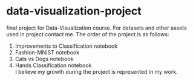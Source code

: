 # data-visualization-project
final project for Data-Visualization course.
For datasets and other assets used in project contact me.
The order of the project is as follows:
1) Improvements to Classification notebook
2) Fashion-MNIST notebook
3) Cats vs Dogs notebook
4) Hands Classification notebook  
I believe my growth during the project is represented in my work.
